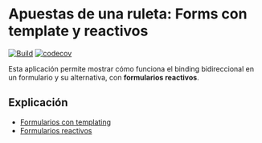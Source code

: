 # Apuestas de una ruleta: Forms con template y reactivos

[![Build](https://github.com/uqbar-project/eg-apuestas-angular/actions/workflows/build.yml/badge.svg)](https://github.com/uqbar-project/eg-apuestas-angular/actions/workflows/build.yml) [![codecov](https://codecov.io/gh/uqbar-project/eg-apuestas-angular/graph/badge.svg?token=1ReSqAZHOF)](https://codecov.io/gh/uqbar-project/eg-apuestas-angular)


Esta aplicación permite mostrar cómo funciona el binding bidireccional en un formulario y su alternativa, con **formularios reactivos**.

## Explicación

- [Formularios con templating](./docs/templating.md)
- [Formularios reactivos](./docs/reactive-forms.md)
